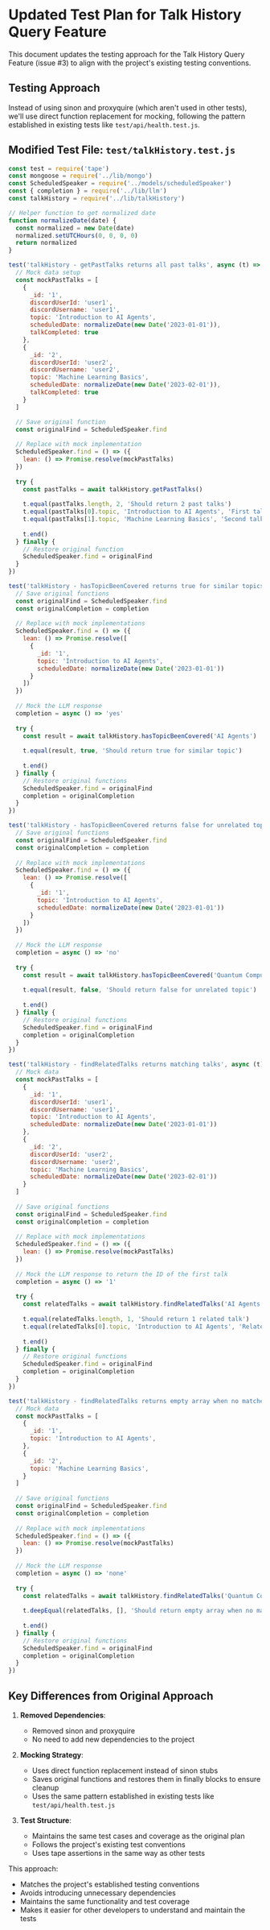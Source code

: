 # Updated Test Plan for Talk History Query Feature

This document updates the testing approach for the Talk History Query Feature (issue #3) to align with the project's existing testing conventions.

## Testing Approach

Instead of using sinon and proxyquire (which aren't used in other tests), we'll use direct function replacement for mocking, following the pattern established in existing tests like `test/api/health.test.js`.

## Modified Test File: `test/talkHistory.test.js`

```javascript
const test = require('tape')
const mongoose = require('../lib/mongo')
const ScheduledSpeaker = require('../models/scheduledSpeaker')
const { completion } = require('../lib/llm')
const talkHistory = require('../lib/talkHistory')

// Helper function to get normalized date
function normalizeDate(date) {
  const normalized = new Date(date)
  normalized.setUTCHours(0, 0, 0, 0)
  return normalized
}

test('talkHistory - getPastTalks returns all past talks', async (t) => {
  // Mock data setup
  const mockPastTalks = [
    {
      _id: '1',
      discordUserId: 'user1',
      discordUsername: 'user1',
      topic: 'Introduction to AI Agents',
      scheduledDate: normalizeDate(new Date('2023-01-01')),
      talkCompleted: true
    },
    {
      _id: '2',
      discordUserId: 'user2',
      discordUsername: 'user2',
      topic: 'Machine Learning Basics',
      scheduledDate: normalizeDate(new Date('2023-02-01')),
      talkCompleted: true
    }
  ]

  // Save original function
  const originalFind = ScheduledSpeaker.find
  
  // Replace with mock implementation
  ScheduledSpeaker.find = () => ({
    lean: () => Promise.resolve(mockPastTalks)
  })
  
  try {
    const pastTalks = await talkHistory.getPastTalks()
    
    t.equal(pastTalks.length, 2, 'Should return 2 past talks')
    t.equal(pastTalks[0].topic, 'Introduction to AI Agents', 'First talk topic should match')
    t.equal(pastTalks[1].topic, 'Machine Learning Basics', 'Second talk topic should match')
    
    t.end()
  } finally {
    // Restore original function
    ScheduledSpeaker.find = originalFind
  }
})

test('talkHistory - hasTopicBeenCovered returns true for similar topics', async (t) => {
  // Save original functions
  const originalFind = ScheduledSpeaker.find
  const originalCompletion = completion
  
  // Replace with mock implementations
  ScheduledSpeaker.find = () => ({
    lean: () => Promise.resolve([
      {
        _id: '1',
        topic: 'Introduction to AI Agents',
        scheduledDate: normalizeDate(new Date('2023-01-01'))
      }
    ])
  })
  
  // Mock the LLM response
  completion = async () => 'yes'
  
  try {
    const result = await talkHistory.hasTopicBeenCovered('AI Agents')
    
    t.equal(result, true, 'Should return true for similar topic')
    
    t.end()
  } finally {
    // Restore original functions
    ScheduledSpeaker.find = originalFind
    completion = originalCompletion
  }
})

test('talkHistory - hasTopicBeenCovered returns false for unrelated topics', async (t) => {
  // Save original functions
  const originalFind = ScheduledSpeaker.find
  const originalCompletion = completion
  
  // Replace with mock implementations
  ScheduledSpeaker.find = () => ({
    lean: () => Promise.resolve([
      {
        _id: '1',
        topic: 'Introduction to AI Agents',
        scheduledDate: normalizeDate(new Date('2023-01-01'))
      }
    ])
  })
  
  // Mock the LLM response
  completion = async () => 'no'
  
  try {
    const result = await talkHistory.hasTopicBeenCovered('Quantum Computing')
    
    t.equal(result, false, 'Should return false for unrelated topic')
    
    t.end()
  } finally {
    // Restore original functions
    ScheduledSpeaker.find = originalFind
    completion = originalCompletion
  }
})

test('talkHistory - findRelatedTalks returns matching talks', async (t) => {
  // Mock data
  const mockPastTalks = [
    {
      _id: '1',
      discordUserId: 'user1',
      discordUsername: 'user1',
      topic: 'Introduction to AI Agents',
      scheduledDate: normalizeDate(new Date('2023-01-01'))
    },
    {
      _id: '2',
      discordUserId: 'user2',
      discordUsername: 'user2',
      topic: 'Machine Learning Basics',
      scheduledDate: normalizeDate(new Date('2023-02-01'))
    }
  ]
  
  // Save original functions
  const originalFind = ScheduledSpeaker.find
  const originalCompletion = completion
  
  // Replace with mock implementations
  ScheduledSpeaker.find = () => ({
    lean: () => Promise.resolve(mockPastTalks)
  })
  
  // Mock the LLM response to return the ID of the first talk
  completion = async () => '1'
  
  try {
    const relatedTalks = await talkHistory.findRelatedTalks('AI Agents')
    
    t.equal(relatedTalks.length, 1, 'Should return 1 related talk')
    t.equal(relatedTalks[0].topic, 'Introduction to AI Agents', 'Related talk topic should match')
    
    t.end()
  } finally {
    // Restore original functions
    ScheduledSpeaker.find = originalFind
    completion = originalCompletion
  }
})

test('talkHistory - findRelatedTalks returns empty array when no matches', async (t) => {
  // Mock data
  const mockPastTalks = [
    {
      _id: '1',
      topic: 'Introduction to AI Agents',
    },
    {
      _id: '2',
      topic: 'Machine Learning Basics',
    }
  ]
  
  // Save original functions
  const originalFind = ScheduledSpeaker.find
  const originalCompletion = completion
  
  // Replace with mock implementations
  ScheduledSpeaker.find = () => ({
    lean: () => Promise.resolve(mockPastTalks)
  })
  
  // Mock the LLM response
  completion = async () => 'none'
  
  try {
    const relatedTalks = await talkHistory.findRelatedTalks('Quantum Computing')
    
    t.deepEqual(relatedTalks, [], 'Should return empty array when no matches')
    
    t.end()
  } finally {
    // Restore original functions
    ScheduledSpeaker.find = originalFind
    completion = originalCompletion
  }
})
```

## Key Differences from Original Approach

1. **Removed Dependencies**:
   - Removed sinon and proxyquire
   - No need to add new dependencies to the project

2. **Mocking Strategy**:
   - Uses direct function replacement instead of sinon stubs
   - Saves original functions and restores them in finally blocks to ensure cleanup
   - Uses the same pattern established in existing tests like `test/api/health.test.js`

3. **Test Structure**:
   - Maintains the same test cases and coverage as the original plan
   - Follows the project's existing test conventions
   - Uses tape assertions in the same way as other tests

This approach:
- Matches the project's established testing conventions
- Avoids introducing unnecessary dependencies
- Maintains the same functionality and test coverage
- Makes it easier for other developers to understand and maintain the tests
